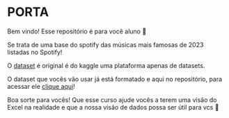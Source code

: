# PORTA

Bem vindo! 
Esse repositório é para você aluno 🥰  

Se trata de uma base do spotify das músicas mais famosas de 2023 listadas no Spotify!  

O [dataset](https://www.kaggle.com/datasets/nelgiriyewithana/top-spotify-songs-2023) é original é do kaggle uma plataforma apenas de datasets.  

O dataset que vocês vão usar já está formatado e aqui no repositório, para acessar ele [clique aqui](https://github.com/lay127/PORTA/blob/main/dataset-spotify-v1.xlsx)!  

Boa sorte para vocês! Que esse curso ajude vocês a terem uma visão do Excel na realidade e que a nossa visão de dados possa ser útil para vcs 💙